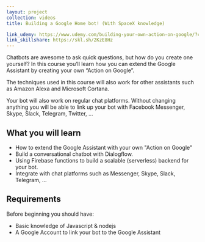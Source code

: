 ```yaml
---
layout: project
collection: videos
title: Building a Google Home bot! (With SpaceX knowledge)

link_udemy: https://www.udemy.com/building-your-own-action-on-google/?couponCode=SAVJEE
link_skillshare: https://skl.sh/2KzE8Hz
---
```


Chatbots are awesome to ask quick questions, but how do you create one yourself? In this course you’ll learn how you can extend the Google Assistant by creating your own “Action on Google”.

<!--more-->

The techniques used in this course will also work for other assistants such as Amazon Alexa and Microsoft Cortana.

Your bot will also work on regular chat platforms. Without changing anything you will be able to link up your bot with Facebook Messenger, Skype, Slack, Telegram, Twitter, ...

## What you will learn
* How to extend the Google Assistant with your own "Action on Google"
* Build a conversational chatbot with Dialogflow.
* Using Firebase functions to build a scalable (serverless) backend for your bot.
* Integrate with chat platforms such as Messenger, Skype, Slack, Telegram, ...

## Requirements
Before beginning you should have:

* Basic knowledge of Javascript & nodejs
* A Google Account to link your bot to the Google Assistant
